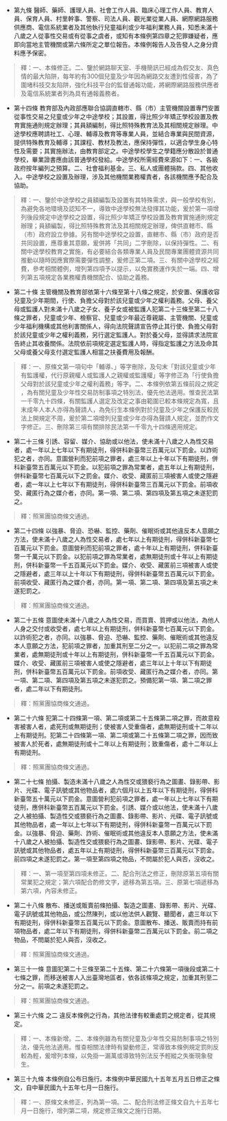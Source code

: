 * 第九條 醫師、藥師、護理人員、社會工作人員、臨床心理工作人員、教育人員、保育人員、村里幹事、警察、司法人員、觀光業從業人員、網際網路服務供應商、電信系統業者及其他執行兒童福利或少年福利業務人員，知悉未滿十八歲之人從事性交易或有從事之虞者，或知有本條例第四章之犯罪嫌疑者，應即向當地主管機關或第六條所定之單位報告。本條例報告人及告發人之身分資料應予保密。

> 釋：一、本條修正。二、鑒於網路聊天室、手機簡訊已經成為假交友、真色情的最大陷阱，每年約有300個兒童及少年因為網路交友遭到性侵害，為了圍堵科技交友陷阱，強化科技平台的監督通報功能，將網際網路服務供應者及電信系統業者列為具有通報義務者。

* 第十四條 教育部及內政部應聯合協調直轄市、縣（市）主管機關設置專門安置從事性交易之兒童或少年之中途學校；其設置，得比照少年矯正學校設置及教育實施通則規定辦理；其員額編制，得比照特殊教育法及其相關規定辦理。中途學校應聘請社工、心理、輔導及教育等專業人員，並結合專業與民間資源，提供特殊教育及輔導；其課程、教材及教法，應保持彈性，以適合學生身心特性及需要；其實施辦法，由教育部定之。中途學校學生之學籍應分散設於普通學校，畢業證書應由該普通學校發給。中途學校所需經費來源如下：一、各級政府按年編列之預算。二、社會福利基金。三、私人或團體捐款。四、其他收入。中途學校之設置及辦理，涉及其他機關業務權責者，各該機關應予配合及協助。

> 釋：一、鑒於中途學校之員額編製及設置有其特殊需求，與一般學校有別，為避免各地環境及認知不一，導致中途學校無法發揮其功能，爰於第一項增列後段規定中途學校之設置，得比照少年矯正學校設置及教育實施通則規定辦理；員額編製，得比照特殊教育法及其相關規定辦理，俾供直轄市、縣（市）政府設立參據。另有關中途學校之設置，直轄市、縣（市）政府是否共同設置，應尊重其意願，爰併將「共同」二字刪除，以保持彈性。二、有關中途學校教育之實施，有必要結合各類專業人員及民間專業團體資源共同推動以隨時因應實際需要彈性調整，爰修正第二項。三、有關中途學校之經費，參考相關體例，增列第四項予以提示，以免實務運作失於一端。四、增列第五項規定各業務權責機關配合、協助之義務。

* 第二十條 主管機關及教育部依第十六條至第十八條之規定，於安置、保護收容兒童及少年期間，行使、負擔父母對於該兒童或少年之權利義務。父母、養父母或監護人對未滿十八歲之子女、養子女或被監護人犯第二十三條至第二十八條之罪者，兒童或少年、檢察官、兒童或少年最近尊親屬、主管機關、兒童或少年福利機構或其他利害關係人，得向法院聲請宣告停止其行使、負擔父母對於該兒童或少年之權利義務，另行選定監護人。對於養父母，並得請求法院宣告終止其收養關係。法院依前項規定選定監護人時，得指定監護之方法及命其父母或養父母支付選定監護人相當之扶養費用及報酬。

> 釋：一、原條文第一項句中「輔導、」等字刪除，及句末「對該兒童或少年有監護權，代行原親權人或監護人之親權或監護權」等字修正為「行使負擔父母對於該兒童或少年之權利義務」等字。二、本條例依第五條前段之規定 ，為有關兒童及少年性交易防制事項之特別法，優先他法適用。惟查民法第一千零九十四條，有關監護人選定及改定之事由範圍已較本條規定為寬，且末成年人本人亦得為聲請人，為免衍生本條例對於兒童及少年之保護反較民法上開規定不周，爰於第二項增列兒童或少年亦得為聲請人規定，並酌作文字修正。三、刪除第三項有關排除民法第一千零九十四條適用規定。

* 第二十三條 引誘、容留、媒介、協助或以他法，使未滿十八歲之人為性交易者，處一年以上七年以下有期徒刑，得併科新臺幣三百萬元以下罰金。以詐術犯之者，亦同。意圖營利而犯前項之罪者，處三年以上十年以下有期徒刑，併科新臺幣五百萬元以下罰金。以犯前項之罪為常業者，處五年以上有期徒刑，併科新臺幣七百萬元以下之罰金。媒介、收受、藏匿前三項被害人或使之隱避者，處一年以上七年以下有期徒刑，得併科新臺幣三百萬元以下罰金。前項收受、藏匿行為之媒介者，亦同。第一項、第二項、第四項及第五項之未遂犯罰之。

> 釋：照黨團協商條文通過。

* 第二十四條 以強暴、脅迫、恐嚇、監控、藥劑、催眠術或其他違反本人意願之方法，使未滿十八歲之人為性交易者，處七年以上有期徒刑，得併科新臺幣七百萬元以下罰金。意圖營利而犯前項之罪者，處十年以上有期徒刑，併科新臺幣一千萬元以下罰金。以犯前項之罪為常業者，處無期徒刑或十年以上有期徒刑，併科新臺幣一千五百萬元以下罰金。媒介、收受、藏匿前三項被害人或使之隱避者，處三年以上十年以下有期徒刑，得併科新臺幣五百萬元以下罰金。前項收受、藏匿行為之媒介者，亦同。第一項、第二項、第四項及第五項之未遂犯罰之。

> 釋：照黨團協商條文通過。

* 第二十五條 意圖使未滿十八歲之人為性交易，而買賣、質押或以他法，為他人人身之交付或收受者，處七年以上有期徒刑，併科新臺幣七百萬元以下罰金。以詐術犯之者，亦同。以強暴、脅迫、恐嚇、監控、藥劑、催眠術或其他違反本人意願之方法，犯前項之罪者，加重其刑至二分之一。以犯前二項之罪為常業者，處無期徒刑或十年以上有期徒刑，併科新臺幣一千五百萬元以下罰金。媒介、收受、藏匿前三項被害人或使之隱避者，處三年以上十年以下有期徒刑，併科新臺幣五百萬元以下罰金。前項收受、藏匿行為之媒介者，亦同。第一項、第二項、第四項及第五項之未遂犯罰之。預備犯第一項、第二項之罪者，處二年以下有期徒刑。

> 釋：照黨團協商條文通過。

* 第二十六條 犯第二十四條第一項、第二項或第二十五條第二項之罪，而故意殺害被害人者，處死刑或無期徒刑；使被害人受重傷者，處無期徒刑或十二年以上有期徒刑。犯第二十四條第一項、第二項或第二十五條第二項之罪，因而致被害人於死者，處無期徒刑或十二年以上有期徒刑；致重傷者，處十二年以上有期徒刑。

> 釋：照黨團協商條文通過。

* 第二十七條 拍攝、製造未滿十八歲之人為性交或猥褻行為之圖畫、錄影帶、影片、光碟、電子訊號或其他物品者，處六個月以上五年以下有期徒刑，得併科新臺幣五十萬元以下罰金。意圖營利犯前項之罪者，處一年以上七年以下有期徒刑，應併科新臺幣五百萬元以下罰金。引誘、媒介或以他法，使未滿十八歲之人被拍攝、製造性交或猥褻行為之圖畫、錄影帶、影片、光碟、電子訊號或其他物品者，處一年以上七年以下有期徒刑，得併科新臺幣一百萬元以下罰金。以強暴、脅迫、藥劑、詐術、催眠術或其他違反本人意願之方法，使未滿十八歲之人被拍攝、製造性交或猥褻行為之圖畫、錄影帶、影片、光碟、電子訊號或其他物品者，處五年以上有期徒刑，得併科新臺幣三百萬元以下罰金。前四項之未遂犯罰之。第一項至第四項之物品，不問屬於犯人與否，沒收之。

> 釋：一、第一項至第四項未修正。二、配合刑法之修正，刪除原第五項有關常業犯之規定；第六項配合酌修文字，遞移為第五項。三、原第七項遞移為第六項，內容未修正。

* 第二十八條 散布、播送或販賣前條拍攝、製造之圖畫、錄影帶、影片、光碟、電子訊號或其他物品，或公然陳列，或以他法供人觀覽、聽聞者，處三年以下有期徒刑，得併科新臺幣五百萬元以下罰金。意圖散布、播送、販賣而持有前項物品者，處二年以下有期徒刑，得併科新臺幣二百萬元以下罰金。前二項之物品，不問屬於犯人與否，沒收之。

> 釋：照黨團協商條文通過。

* 第三十一條 意圖犯第二十三條至第二十五條、第二十六條第一項後段或第二十七條之罪，而移送被害人入出臺灣地區者，依各該條項之規定，加重其刑至二分之一。前項之未遂犯罰之。

> 釋：照黨團協商條文通過。

* 第三十六條 之二 違反本條例之行為，其他法律有較重處罰之規定者，從其規定。

> 釋：一、本條新增。二、本條例雖為有關兒童及少年性交易防制事項之特別法，優先他法適用。惟查相關法律時有變動修正，常導致本條例規定罰則反較為輕，爰增列本條，以免掛一漏萬或導致特別法反予輕縱之失衡現象發生。

* 第三十九條 本條例自公布日施行。本條例中華民國九十五年五月五日修正之條文，自中華民國九十五年七月一日施行。

> 釋：一、原條文未修正，列為第一項。二、配合刑法修正條文自九十五年七月一日施行，增列第二項，規定修正條文之施行日期。

